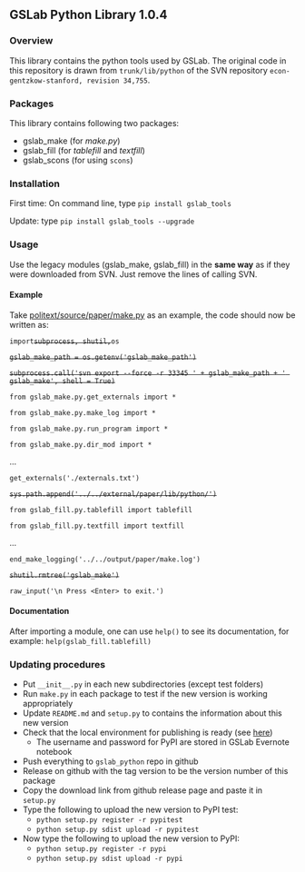 ## GSLab Python Library 1.0.4

### Overview
This library contains the python tools used by GSLab. The original code in this repository is drawn from `trunk/lib/python` of the SVN repository `econ-gentzkow-stanford, revision 34,755`.

### Packages
This library contains following two packages: 
 - gslab_make  (for *make.py*)
 - gslab_fill  (for *tablefill* and *textfill*) 
 - gslab_scons (for using `scons`)

### Installation
First time: On command line, type `pip install gslab_tools`

Update: type `pip install gslab_tools --upgrade`

### Usage

Use the legacy modules (gslab_make, gslab_fill) in the **same way** as if they were downloaded from SVN. Just remove the lines of calling SVN. 

#### Example

Take [politext/source/paper/make.py](https://github.com/TaddyLab/politext/blob/master/source/paper/make.py) as an example, the code should now be written as: 

`import`~~`subprocess, shutil,`~~`os`

~~`gslab_make_path = os.getenv('gslab_make_path')`~~

~~`subprocess.call('svn export --force -r 33345 ' + gslab_make_path + ' gslab_make', shell = True)`~~

`from gslab_make.py.get_externals import *`

`from gslab_make.py.make_log import *`

`from gslab_make.py.run_program import *`

`from gslab_make.py.dir_mod import *`

 ...
 
`get_externals('./externals.txt')`

~~`sys.path.append('../../external/paper/lib/python/')`~~

`from gslab_fill.py.tablefill import tablefill`

`from gslab_fill.py.textfill import textfill`
 
 ...
 
`end_make_logging('../../output/paper/make.log')`

~~`shutil.rmtree('gslab_make')`~~

`raw_input('\n Press <Enter> to exit.')`

#### Documentation

After importing a module, one can use `help()` to see its documentation, for example:
`help(gslab_fill.tablefill)`

### Updating procedures

* Put `__init__.py` in each new subdirectories (except test folders)
* Run `make.py` in each package to test if the new version is working appropriately 
* Update `README.md` and `setup.py` to contains the information about this new version
* Check that the local environment for publishing is ready (see [here](https://www.codementor.io/python/tutorial/host-your-python-package-using-github-on-pypi))
   * The username and password for PyPI are stored in GSLab Evernote notebook
* Push everything to `gslab_python` repo in github
* Release on github with the tag version to be the version number of this package 
* Copy the download link from github release page and paste it in `setup.py`
* Type the following to upload the new version to PyPI test: 
   * `python setup.py register -r pypitest`
   * `python setup.py sdist upload -r pypitest`
* Now type the following to upload the new version to PyPI: 
   * `python setup.py register -r pypi`
   * `python setup.py sdist upload -r pypi`





